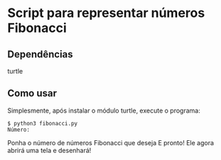 # Script para representar números Fibonacci
## Dependências
turtle

## Como usar
Simplesmente, após instalar o módulo turtle, execute o programa:
```
$ python3 fibonacci.py
Número: 
``` 
Ponha o número de números Fibonacci que deseja
E pronto! Ele agora abrirá uma tela e desenhará!
